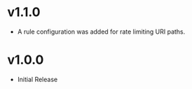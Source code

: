# v1.1.0

- A rule configuration was added for rate limiting URI paths.

# v1.0.0

- Initial Release
